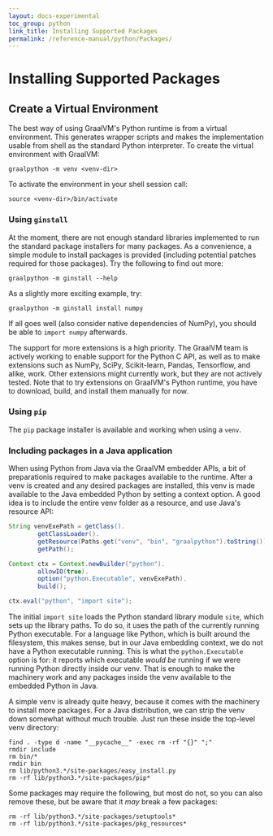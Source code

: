 ```yaml
---
layout: docs-experimental
toc_group: python
link_title: Installing Supported Packages
permalink: /reference-manual/python/Packages/
---
```

# Installing Supported Packages

## Create a Virtual Environment

The best way of using GraalVM's Python runtime is from a virtual environment.
This generates wrapper scripts and makes the implementation usable from shell as the standard Python interpreter.
To create the virtual environment with GraalVM:
```shell
graalpython -m venv <venv-dir>
```

To activate the environment in your shell session call:
```shell
source <venv-dir>/bin/activate
```

### Using `ginstall`
At the moment, there are not enough standard libraries implemented to run the standard package installers for many packages.
As a convenience, a simple module to install packages is provided (including potential patches required for those packages).
Try the following to find out more:
```shell
graalpython -m ginstall --help
```

As a slightly more exciting example, try:
```shell
graalpython -m ginstall install numpy
```

If all goes well (also consider native dependencies of NumPy), you should be able to `import numpy` afterwards.

The support for more extensions is a high priority.
The GraalVM team is actively working to enable support for the Python C API, as well as to make extensions such as NumPy, SciPy, Scikit-learn, Pandas, Tensorflow, and alike, work.
Other extensions might currently work, but they are not actively tested.
Note that to try extensions on GraalVM's Python runtime, you have to download, build, and install them manually for now.

### Using `pip`

The `pip` package installer is available and working when using a `venv`.

### Including packages in a Java application

When using Python from Java via the GraalVM embedder APIs, a bit of preparationis required to make packages available to the runtime.
After a venv is created and any desired packages are installed, this venv is made available to the Java embedded Python by setting a context option.
A good idea is to include the entire venv folder as a resource, and use Java's resource API:

```java
String venvExePath = getClass().
        getClassLoader().
        getResource(Paths.get("venv", "bin", "graalpython").toString()).
        getPath();

Context ctx = Context.newBuilder("python").
        allowIO(true).
        option("python.Executable", venvExePath).
        build();

ctx.eval("python", "import site");
```

The initial `import site` loads the Python standard library module `site`, which sets up the library paths.
To do so, it uses the path of the currently running Python executable.
For a language like Python, which is built around the filesystem, this makes sense, but in our Java embedding context, we do not have a Python executable running.
This is what the `python.Executable` option is for: it reports which executable _would be_ running if we were running Python directly inside our venv.
That is enough to make the machinery work and any packages inside the venv available to the embedded Python in Java.

A simple venv is already quite heavy, because it comes with the machinery to install more packages.
For a Java distribution, we can strip the venv down somewhat without much trouble.
Just run these inside the top-level venv directory:
```shell
find . -type d -name "__pycache__" -exec rm -rf "{}" ";"
rmdir include
rm bin/*
rmdir bin
rm lib/python3.*/site-packages/easy_install.py
rm -rf lib/python3.*/site-packages/pip*
```

Some packages may require the following, but most do not, so you can also remove these, but be aware that it _may_ break a few packages:
```shell
rm -rf lib/python3.*/site-packages/setuptools*
rm -rf lib/python3.*/site-packages/pkg_resources*
```
